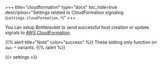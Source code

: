 +++
title="cloudformation"
type="docs"
toc_hide=true
description="Settings related to CloudFormation signaling (`settings.cloudformation.*`)"
+++

You can setup Bottlerocket to send successful host creation or update signals to [AWS CloudFormation](https://docs.aws.amazon.com/AWSCloudFormation/latest/UserGuide/Welcome.html).

{{% alert title="Note" color="success" %}}
These setting only function on `aws-*` variants.
{{% /alert %}}

{{< settings >}}
